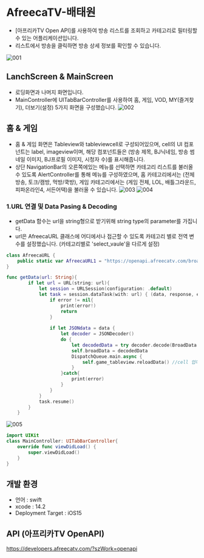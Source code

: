 # AfreecaTV-배태원
- [아프리카TV Open API]를 사용하여 방송 리스트를 조회하고 카테고리로 필터링할 수 있는 어플리케이션입니다.
- 리스트에서 방송을 클릭하면 방송 상세 정보를 확인할 수 있습니다.


![001](https://user-images.githubusercontent.com/43931412/211161982-5d581f41-b1d2-44e6-b799-090aa9f58060.png)

## LanchScreen & MainScreen
- 로딩화면과 나머지 화면입니다.
- MainController에 UITabBarController를 사용하여 홈, 게임, VOD, MY(즐겨찾기), 더보기(설정) 5가지 화면을 구성했습니다.
![002](https://user-images.githubusercontent.com/43931412/211161986-0d09f9b6-39c9-44a5-9603-8d5583b5978c.png)

## 홈 & 게임
- 홈 & 게임 화면은 Tableview와 tableviewcell로 구성되어있으며, cell의 UI 컴포넌트는 label, imageview이며, 해당 컴포넌트들은 (방송 제목, BJ닉네임, 방송 썸네일 이미지, BJ프로필 이미지, 시청자 수)를 표시해줍니다.
- 상단 NavigationBar의 오른쪽에있는 메뉴를 선택하면 카테고리 리스트를 불러올 수 있도록 AlertController를 통해 메뉴를 구성하였으며, 홈 카테고리에서는 (전체방송, 토크/캠방, 먹방/쿡방), 게임 카테고리에서는 (게임 전체, LOL, 배틀그라운드, 피파온라인4, 서든어택)을 불러올 수 있습니다.
![003](https://user-images.githubusercontent.com/43931412/211161992-2a849572-5c83-43a0-8133-d3b19bf73fff.png)
![004](https://user-images.githubusercontent.com/43931412/211161999-7bf078a6-007a-4ce4-8349-c89b44df13c5.png)

### 1.URL 연결 및 Data Pasing & Decoding
- getData 함수는 url을 string형으로 받기위해 string type의 parameter를 가집니다.
- url은 AfreecaURL 클래스에 어디에서나 접근할 수 있도록 카테고리 별로 전역 변수를 설정했습니다. (카테고리별로 'select_vaule'을 다르게 설정)
```swift
class AfreecaURL {
    public static var AfreecaURL1 = "https://openapi.afreecatv.com/broad/list?client_id=af_mobilelab_dev_e0f147f6c034776add2142b425e81777&select_key=cate&select_value=0&order_type=view_cnt&page_no=1" // 전체 0 
}
```

```swift
func getData(url: String){
        if let url = URL(string: url){
            let session = URLSession(configuration: .default)
            let task = session.dataTask(with: url) { (data, response, error) in
                if error != nil{
                    print(error!)
                    return
                }
                
                if let JSONdata = data {
                    let decoder = JSONDecoder()
                    do {
                        let decodedData = try decoder.decode(BroadData.self, from: JSONdata)
                        self.broadData = decodedData
                        DispatchQueue.main.async {
                            self.game_tableview.reloadData() //cell 업데이트   >> UI 관련 소스는 main Thread에서 처리
                        }
                    }catch{
                        print(error)
                    }
                }
            }
            task.resume()
        }
    }
```

![005](https://user-images.githubusercontent.com/43931412/211162001-ec67d9c3-4b00-41f6-b77c-8aa5fa79996f.png)


```swift
import UIKit
class MainController: UITabBarController{
    override func viewDidLoad() {
        super.viewDidLoad()
    }
}
```

## 개발 환경

- 언어 : swift
- xcode : 14.2
- Deployment Target : iOS15

## API (아프리카TV OpenAPI)

https://developers.afreecatv.com/?szWork=openapi
